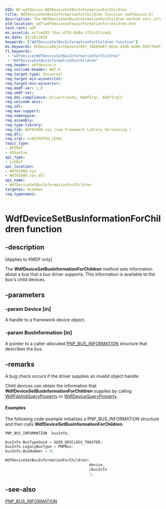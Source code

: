 ```yaml
---
UID: NF:wdfdevice.WdfDeviceSetBusInformationForChildren
title: WdfDeviceSetBusInformationForChildren function (wdfdevice.h)
description: The WdfDeviceSetBusInformationForChildren method sets information about a bus that a bus driver supports. This information is available to the bus's child devices.
old-location: wdf\wdfdevicesetbusinformationforchildren.htm
tech.root: wdf
ms.assetid: ecfce692-7dac-4f55-8a8a-1f51c27cce41
ms.date: 02/26/2018
keywords: ["WdfDeviceSetBusInformationForChildren function"]
ms.keywords: DFDeviceObjectGeneralRef_76b69a67-0e1e-41d6-be98-3d5f76433d97.xml, WdfDeviceSetBusInformationForChildren, WdfDeviceSetBusInformationForChildren method, kmdf.wdfdevicesetbusinformationforchildren, wdf.wdfdevicesetbusinformationforchildren, wdfdevice/WdfDeviceSetBusInformationForChildren
f1_keywords:
 - "wdfdevice/WdfDeviceSetBusInformationForChildren"
 - "WdfDeviceSetBusInformationForChildren"
req.header: wdfdevice.h
req.include-header: Wdf.h
req.target-type: Universal
req.target-min-winverclnt: 
req.target-min-winversvr: 
req.kmdf-ver: 1.0
req.umdf-ver: 
req.ddi-compliance: DriverCreate, KmdfIrql, KmdfIrql2
req.unicode-ansi: 
req.idl: 
req.max-support: 
req.namespace: 
req.assembly: 
req.type-library: 
req.lib: Wdf01000.sys (see Framework Library Versioning.)
req.dll: 
req.irql: <=DISPATCH_LEVEL
topic_type:
- APIRef
- kbSyntax
api_type:
- LibDef
api_location:
- Wdf01000.sys
- Wdf01000.sys.dll
api_name:
- WdfDeviceSetBusInformationForChildren
targetos: Windows
req.typenames: 
---
```


# WdfDeviceSetBusInformationForChildren function


## -description


<p class="CCE_Message">[Applies to KMDF only]</p>

The <b>WdfDeviceSetBusInformationForChildren</b> method sets information about a bus that a bus driver supports. This information is available to the bus's child devices.


## -parameters




### -param Device [in]

A handle to a framework device object.


### -param BusInformation [in]

A pointer to a caller-allocated <a href="https://docs.microsoft.com/windows-hardware/drivers/ddi/wdm/ns-wdm-_pnp_bus_information">PNP_BUS_INFORMATION</a> structure that describes the bus.


## -remarks

A bug check occurs if the driver supplies an invalid object handle.




Child devices can obtain the information that <b>WdfDeviceSetBusInformationForChildren</b> supplies by calling <a href="https://docs.microsoft.com/windows-hardware/drivers/ddi/wdffdo/nf-wdffdo-wdffdoinitqueryproperty">WdfFdoInitQueryProperty</a> or <a href="https://docs.microsoft.com/windows-hardware/drivers/ddi/wdfdevice/nf-wdfdevice-wdfdevicequeryproperty">WdfDeviceQueryProperty</a>.


#### Examples

The following code example initializes a PNP_BUS_INFORMATION structure and then calls <b>WdfDeviceSetBusInformationForChildren</b>.

```cpp
PNP_BUS_INFORMATION  busInfo;

busInfo.BusTypeGuid = GUID_DEVCLASS_TOASTER;
busInfo.LegacyBusType = PNPBus;
busInfo.BusNumber = 0;

WdfDeviceSetBusInformationForChildren(
                                      device,
                                      &busInfo
                                      );
```



## -see-also




<a href="https://docs.microsoft.com/windows-hardware/drivers/ddi/wdm/ns-wdm-_pnp_bus_information">PNP_BUS_INFORMATION</a>
 

 


